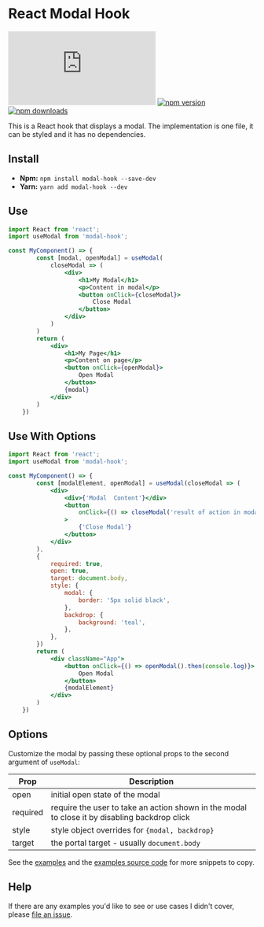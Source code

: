 # React Modal Hook

![gzip size](http://img.badgesize.io/https://unpkg.com/modal-hook/dist/index.js?compression=gzip)
[![npm version](https://img.shields.io/npm/v/modal-hook.svg)](https://www.npmjs.com/package/modal-hook)
[![npm downloads](https://img.shields.io/npm/dm/modal-hook.svg)](https://www.npmjs.com/package/modal-hook)

This is a React hook that displays a modal. The implementation is one file, it can be styled and it has no dependencies.

## Install

-   **Npm:** `npm install modal-hook --save-dev`
-   **Yarn:** `yarn add modal-hook --dev`

## Use

```jsx
import React from 'react';
import useModal from 'modal-hook';

const MyComponent() => {
        const [modal, openModal] = useModal(
            closeModal => (
                <div>
                    <h1>My Modal</h1>
                    <p>Content in modal</p>
                    <button onClick={closeModal}>
                        Close Modal
                    </button>
                </div>
            )
        )
        return (
            <div>
                <h1>My Page</h1>
                <p>Content on page</p>
                <button onClick={openModal}>
                    Open Modal
                </button>
                {modal}
            </div>
        )
    })
```

## Use With Options

```jsx
import React from 'react';
import useModal from 'modal-hook';

const MyComponent() => {
        const [modalElement, openModal] = useModal(closeModal => (
            <div>
                <div>{'Modal  Content'}</div>
                <button
                    onClick={() => closeModal('result of action in modal')}
                >
                    {'Close Modal'}
                </button>
            </div>
        ),
        {
            required: true,
            open: true,
            target: document.body,
            style: {
                modal: {
                    border: '5px solid black',
                },
                backdrop: {
                    background: 'teal',
                },
            },
        })
        return (
            <div className="App">
                <button onClick={() => openModal().then(console.log)}>
                    Open Modal
                </button>
                {modalElement}
            </div>
        )
    })
```

## Options

Customize the modal by passing these optional props to the second argument of `useModal`:

| Prop     | Description                                             |
| -------- | ------------------------------------------------------- |
| open     | initial open state of the modal                         |
| required | require the user to take an action shown in the modal to close it by disabling backdrop click |
| style    | style object overrides for `{modal, backdrop}`          |
| target   | the portal target - usually `document.body`             |

See the [examples](https://benshope.github.io/modal-hook) and the [examples source code](https://github.com/benshope/modal-hook/blob/master/stories.js) for more snippets to copy.

## Help

If there are any examples you'd like to see or use cases I didn't cover, please [file an issue](https://github.com/benshope/modal-hook/issues/new).
